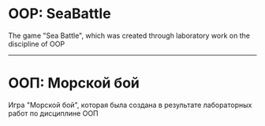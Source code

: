 # OOP: SeaBattle
The game "Sea Battle", which was created through laboratory work on the discipline of OOP

----

# ООП: Морской бой
Игра "Морской бой", которая была создана в результате лабораторных работ по дисциплине ООП
